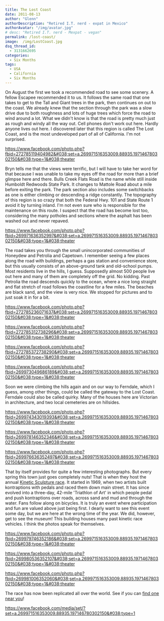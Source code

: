 ```yaml
---
title: The Lost Coast
date: 2011-08-13
author: "Glenn"
authorDescription: "Retired I.T. nerd - expat in Mexico"
authorAvatar: "/img/avatar.jpg"
# desc: "Retired I.T. nerd - Mexpat - vegan"
permalink: /lost-coast/
image:  /img/LostCoast.jpg
dsq_thread_id:
  - 3131662695
categories:
  - Six Months
tags:
  - USA
  - California
  - Six Months
---
```

On August the first we took a recommended road to see some scenery. A fellow Escapee recommended it to us. It follows the same road that one takes to get to the Tall and Giant trees in the park, then continues on out to the coast. We already knew that the section through the park was a slow drive due to both roughness and lots of huge trees which force the road to wind around a lot. What we didn't know is that the road is pretty much just as rough and windy all the way out. Cell phones don't work out here. Hardly anyone lives out here. I discovered later that this region is called The Lost Coast, and is the most undeveloped part of all of California. I'm not surprised.

https://www.facebook.com/photo.php?fbid=272785119404982&#038;set=a.269971516353009.88935.197146780302150&#038;type=1&#038;theater

Bryn tells me that the views were terrific, but I will have to take her word for that because I was unable to take my eyes off the road for more than a brief glimpse here and there. Bulls Creek Flats Road is the name while still inside Humboldt Redwoods State Park. It changes to Mattole Road about a mile before exiting the park. The park section also includes some switchbacks as one is either climbing or descending a ridge constantly. The topography of this region is so crazy that both the Federal Hwy. 101 and State Route 1 avoid it by turning inland. I'm not even sure who is responsible for the maintenance on this route. I suspect that the road has become lost too, considering the many potholes and sections where the asphalt has been washed out and never repaved.

https://www.facebook.com/photo.php?fbid=269971636352997&#038;set=a.269971516353009.88935.197146780302150&#038;type=1&#038;theater

The road takes you through the small unincorporated communities of Honeydew and Petrolia and Capetown. I remember seeing a few places along the road with buildings, perhaps a gas station and convenience store, but this usually consists of an above-ground tank and old-school pumps. Most residents live in the hills, I guess. Supposedly almost 500 people live out here and many of them are completely off the grid. No kidding. Past Petrolia the road descends quickly to the ocean, where a nice long straight and flat stretch of road follows the coastline for a few miles. The beaches are black sand, and the view is very nice. We stopped for pictures and to just soak it in for a bit.

https://www.facebook.com/photo.php?fbid=272785236071637&#038;set=a.269971516353009.88935.197146780302150&#038;type=1&#038;theater

https://www.facebook.com/photo.php?fbid=272785312738296&#038;set=a.269971516353009.88935.197146780302150&#038;type=1&#038;theater

https://www.facebook.com/photo.php?fbid=272785372738290&#038;set=a.269971516353009.88935.197146780302150&#038;type=1&#038;theater

https://www.facebook.com/photo.php?fbid=269973049686189&#038;set=a.269971516353009.88935.197146780302150&#038;type=1&#038;theater

Soon we were climbing the hills again and on our way to Ferndale, which I guess, among other things, could be called the gateway to the Lost Coast. Ferndale could also be called quirky. Many of the houses here are Victorian in architecture, and two local cemeteries are on hillsides.

https://www.facebook.com/photo.php?fbid=269974343019393&#038;set=a.269971516353009.88935.197146780302150&#038;type=1&#038;theater

https://www.facebook.com/photo.php?fbid=269978146352346&#038;set=a.269971516353009.88935.197146780302150&#038;type=1&#038;theater

https://www.facebook.com/photo.php?fbid=269976636352497&#038;set=a.269971516353009.88935.197146780302150&#038;type=1&#038;theater

That by itself provides for quite a few interesting photographs. But every spring this town just goes completely nuts! That is when they host the annual <a href="https://kineticgrandchampionship.com/" target="_blank">Kinetic Sculpture race</a>. It started in 1969, when two artists built kontraptions with pedals and raced them down main street. It has since evolved into a three-day, 42-mile 'Triathlon of Art' in which people pedal and push kontraptions over roads, across sand and mud and through the water. Fans follow along on bicycles. It is truly an event where participation and fun are valued above just being first. I dearly want to see this event some day, but we are here at the wrong time of the year. We did, however, get to see the museum! This building houses many past kinetic race vehicles. I think the photos speak for themselves.

https://www.facebook.com/photo.php?fbid=269979746352186&#038;set=a.269971516353009.88935.197146780302150&#038;type=1&#038;theater

https://www.facebook.com/photo.php?fbid=269980536352107&#038;set=a.269971516353009.88935.197146780302150&#038;type=1&#038;theater

https://www.facebook.com/photo.php?fbid=269981006352060&#038;set=a.269971516353009.88935.197146780302150&#038;type=1&#038;theater

The race has now been replicated all over the world. See if you can <a href="https://en.wikipedia.org/wiki/Kinetic_sculpture_race" target="_blank">find one near you</a>!

https://www.facebook.com/media/set/?set=a.269971516353009.88935.197146780302150&#038;type=1